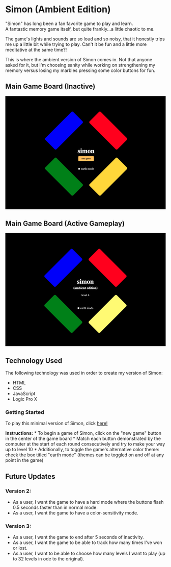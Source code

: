 # Simon (Ambient Edition)

"Simon" has long been a fan favorite game to play and learn.  
A fantastic memory game itself, but quite frankly...a little chaotic to me.  
  
The game's lights and sounds are so loud and so noisy, that it honestly trips me up a little bit while trying to play. Can't it be fun and a little more meditative at the same time?!  
  
This is where the ambient version of Simon comes in.
Not that anyone asked for it, but I'm choosing sanity while working on strengthening my memory versus losing my marbles pressing some color buttons for fun.



## Main Game Board (Inactive)

![Main Game Board](/images/game-board.png)

## Main Game Board (Active Gameplay)

![Active Game Board](/images/game-board-active.png)

## Technology Used

The following technology was used in order to create my version of Simon:

* HTML
* CSS
* JavaScript
* Logic Pro X

### Getting Started

To play this minimal version of Simon, click [here!](https://eddie-hernandez.github.io/simon-ambient-edition/)

**Instructions:**
    * To begin a game of Simon, click on the "new game" button in the center of the game board
    * Match each button demonstrated by the computer at the start of each round consecutively and try to make your way up to level 10
    * Additionally, to toggle the game's alternative color theme: check the box titled "earth mode" (themes can be toggled on and off at any point in the game)


## Future Updates

### Version 2:
- As a user, I want the game to have a hard mode where the buttons flash 0.5 seconds faster than in normal mode.
- As a user, I want the game to have a color-sensitivity mode.

### Version 3:
- As a user, I want the game to end after 5 seconds of inactivity.
- As a user, I want the game to be able to track how many times I've won or lost.
- As a user, I want to be able to choose how many levels I want to play (up to 32 levels in ode to the original).